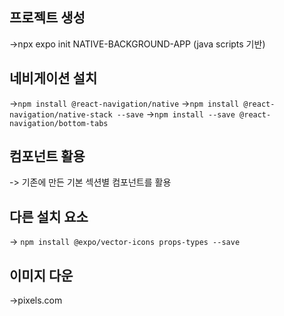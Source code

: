 ## 프로젝트 생성 

 ->npx expo init NATIVE-BACKGROUND-APP (java scripts 기반)
 
## 네비게이션 설치

 ->`npm install @react-navigation/native` 
 ->`npm install @react-navigation/native-stack --save`
 ->`npm install --save @react-navigation/bottom-tabs`

 ## 컴포넌트 활용 

 -> 기존에 만든 기본 섹션별 컴포넌트를 활용

 ## 다른 설치 요소 

 -> `npm install @expo/vector-icons props-types --save`

 ## 이미지 다운 
 
 ->pixels.com

